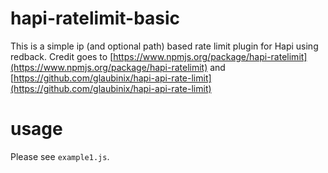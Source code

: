 # hapi-ratelimit-basic
This is a simple ip (and optional path) based rate limit plugin for Hapi using redback. Credit goes to [https://www.npmjs.org/package/hapi-ratelimit](https://www.npmjs.org/package/hapi-ratelimit) and [https://github.com/glaubinix/hapi-api-rate-limit](https://github.com/glaubinix/hapi-api-rate-limit)

# usage
Please see `example1.js`.
